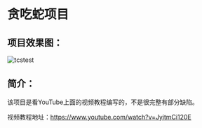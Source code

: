 # 贪吃蛇项目
## 项目效果图：
![tcstest](https://user-images.githubusercontent.com/82579833/230052033-d56b4bf3-dea4-4f06-ab1c-82ca359894c4.gif)
## 简介：
该项目是看YouTube上面的视频教程编写的，不是很完整有部分缺陷。

视频教程地址：https://www.youtube.com/watch?v=JyitmCi120E
